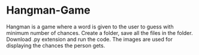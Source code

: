 # Hangman-Game
Hangman is a game where a word is given to the user to guess with minimum number of chances.
Create a folder, save all the files in the folder. 
Download .py extension and run the code.
The images are used for displaying the chances the person gets.
